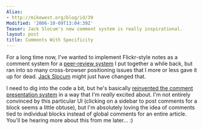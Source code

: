 ```yaml
---
Alias:
- http://mikewest.org/blog/id/39
Modified: '2006-10-09T13:04:39Z'
Teaser: Jack Slocum's new comment system is really inspirational.
layout: post
title: Comments With Specificity
---
```

For a long time now, I've wanted to implement Flickr-style notes as a comment system for a [peer-review system][case_exchange] I put together a while back, but ran into so many cross-browser positioning issues that I more or less gave it up for dead.  [Jack Slocum][jack] might just have changed that.

I need to dig into the code a bit, but he's basically [reinvented the comment presentation system][reinvention] in a way that I'm _really_ excited about.  I'm not entirely convinced by this particular UI (clicking on a sidebar to post comments for a block seems a little obtuse), but I'm absolutely loving the idea of comments tied to individual blocks instead of global comments for an entire article.  You'll be hearing more about this from me later...  :)

[case_exchange]: http://lddebate.org/exchange/ "LD Debate: Case Exchange"
[jack]: http://www.jackslocum.com/ "Jack Slocum"
[reinvention]: http://www.jackslocum.com/yui/2006/10/09/my-wordpress-comments-system-built-with-yahoo-ui-and-yahooext/ "Jack Slocum: WordPress Comments System built with Yahoo! UI"